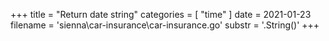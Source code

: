 +++
title = "Return date string"
categories = [ "time" ]
date = 2021-01-23
filename = 'sienna\car-insurance\car-insurance.go'
substr = '.String()'
+++
